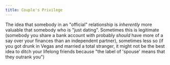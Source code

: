 ```yaml
---
title: Couple's Privilege
---
```

The idea that somebody in an "official" relationship is _inherently_ more valuable that somebody who is "just dating". Sometimes this is legitimate (somebody you share a bank account with probably _should_ have more of a say over your finances than an independent partner), sometimes less so (if you got drunk in Vegas and married a total stranger, it might not be the best idea to ditch your lifelong friends because "the label of 'spouse' means that they outrank you")
